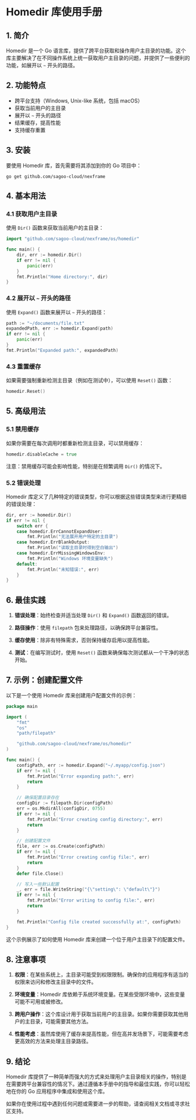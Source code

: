 # Homedir 库使用手册

## 1. 简介

Homedir 是一个 Go 语言库，提供了跨平台获取和操作用户主目录的功能。这个库主要解决了在不同操作系统上统一获取用户主目录的问题，并提供了一些便利的功能，如展开以 `~` 开头的路径。

## 2. 功能特点

- 跨平台支持（Windows, Unix-like 系统，包括 macOS）
- 获取当前用户的主目录
- 展开以 `~` 开头的路径
- 结果缓存，提高性能
- 支持缓存重置

## 3. 安装

要使用 Homedir 库，首先需要将其添加到你的 Go 项目中：

```
go get github.com/sagoo-cloud/nexframe
```

## 4. 基本用法

### 4.1 获取用户主目录

使用 `Dir()` 函数来获取当前用户的主目录：

```go
import "github.com/sagoo-cloud/nexframe/os/homedir"

func main() {
    dir, err := homedir.Dir()
    if err != nil {
        panic(err)
    }
    fmt.Println("Home directory:", dir)
}
```

### 4.2 展开以 `~` 开头的路径

使用 `Expand()` 函数来展开以 `~` 开头的路径：

```go
path := "~/documents/file.txt"
expandedPath, err := homedir.Expand(path)
if err != nil {
    panic(err)
}
fmt.Println("Expanded path:", expandedPath)
```

### 4.3 重置缓存

如果需要强制重新检测主目录（例如在测试中），可以使用 `Reset()` 函数：

```go
homedir.Reset()
```

## 5. 高级用法

### 5.1 禁用缓存

如果你需要在每次调用时都重新检测主目录，可以禁用缓存：

```go
homedir.disableCache = true
```

注意：禁用缓存可能会影响性能，特别是在频繁调用 `Dir()` 的情况下。

### 5.2 错误处理

Homedir 库定义了几种特定的错误类型，你可以根据这些错误类型来进行更精细的错误处理：

```go
dir, err := homedir.Dir()
if err != nil {
    switch err {
    case homedir.ErrCannotExpandUser:
        fmt.Println("无法展开用户特定的主目录")
    case homedir.ErrBlankOutput:
        fmt.Println("读取主目录时得到空白输出")
    case homedir.ErrMissingWindowsEnv:
        fmt.Println("Windows 环境变量缺失")
    default:
        fmt.Println("未知错误:", err)
    }
}
```

## 6. 最佳实践

1. **错误处理**：始终检查并适当处理 `Dir()` 和 `Expand()` 函数返回的错误。

2. **路径操作**：使用 `filepath` 包来处理路径，以确保跨平台兼容性。

3. **缓存使用**：除非有特殊需求，否则保持缓存启用以提高性能。

4. **测试**：在编写测试时，使用 `Reset()` 函数来确保每次测试都从一个干净的状态开始。

## 7. 示例：创建配置文件

以下是一个使用 Homedir 库来创建用户配置文件的示例：

```go
package main

import (
    "fmt"
    "os"
    "path/filepath"

    "github.com/sagoo-cloud/nexframe/os/homedir"
)

func main() {
    configPath, err := homedir.Expand("~/.myapp/config.json")
    if err != nil {
        fmt.Println("Error expanding path:", err)
        return
    }

    // 确保配置目录存在
    configDir := filepath.Dir(configPath)
    err = os.MkdirAll(configDir, 0755)
    if err != nil {
        fmt.Println("Error creating config directory:", err)
        return
    }

    // 创建配置文件
    file, err := os.Create(configPath)
    if err != nil {
        fmt.Println("Error creating config file:", err)
        return
    }
    defer file.Close()

    // 写入一些默认配置
    _, err = file.WriteString("{\"setting\": \"default\"}")
    if err != nil {
        fmt.Println("Error writing to config file:", err)
        return
    }

    fmt.Println("Config file created successfully at:", configPath)
}
```

这个示例展示了如何使用 Homedir 库来创建一个位于用户主目录下的配置文件。

## 8. 注意事项

1. **权限**：在某些系统上，主目录可能受到权限限制。确保你的应用程序有适当的权限来访问和修改主目录中的文件。

2. **环境变量**：Homedir 库依赖于系统环境变量。在某些受限环境中，这些变量可能不可用或被修改。

3. **跨用户操作**：这个库设计用于获取当前用户的主目录。如果你需要获取其他用户的主目录，可能需要其他方法。

4. **性能考虑**：虽然库使用了缓存来提高性能，但在高并发场景下，可能需要考虑更高效的方法来处理主目录路径。

## 9. 结论

Homedir 库提供了一种简单而强大的方式来处理用户主目录相关的操作，特别是在需要跨平台兼容性的情况下。通过遵循本手册中的指导和最佳实践，你可以轻松地在你的 Go 应用程序中集成和使用这个库。

如果你在使用过程中遇到任何问题或需要进一步的帮助，请查阅相关文档或寻求社区支持。